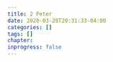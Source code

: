 ```yaml
---
title: 2 Peter
date: 2020-03-28T20:31:33-04:00
categories: []
tags: []
chapter: 
inprogress: false
---
```


